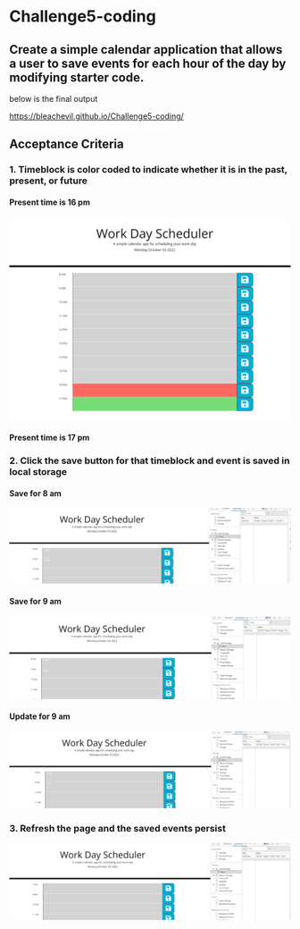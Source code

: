 # Challenge5-coding
## Create a simple calendar application that allows a user to save events for each hour of the day by modifying starter code.
below is the final output

https://bleachevil.github.io/Challenge5-coding/

## Acceptance Criteria
### 1. Timeblock is color coded to indicate whether it is in the past, present, or future

#### Present time is 16 pm
![](https://github.com/bleachevil/Challenge5-coding/blob/main/pics/1.png?raw=true)

#### Present time is 17 pm

### 2. Click the save button for that timeblock and event is saved in local storage

#### Save for 8 am
![](https://github.com/bleachevil/Challenge5-coding/blob/main/pics/2.png?raw=true)

#### Save for 9 am
![](https://github.com/bleachevil/Challenge5-coding/blob/main/pics/3.png?raw=true)

#### Update for 9 am
![](https://github.com/bleachevil/Challenge5-coding/blob/main/pics/4.png?raw=true)

### 3. Refresh the page and the saved events persist
![](https://github.com/bleachevil/Challenge5-coding/blob/main/pics/5.png?raw=true)
